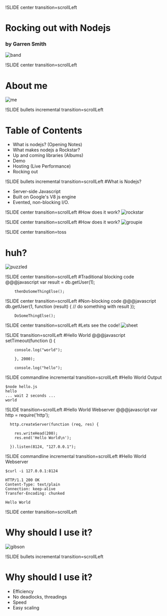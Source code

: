 !SLIDE center transition=scrollLeft
# Rocking out with Nodejs
### by Garren Smith
![band](band2.png)

!SLIDE center transition=scrollLeft
# About me
![me](Contact.png)

!SLIDE bullets incremental transition=scrollLeft
# Table of Contents

* What is nodejs? (Opening Notes)
* What makes nodejs a Rockstar?
* Up and coming libraries (Albums)
* Demo
* Hosting (Live Performance)
* Rocking out

!SLIDE bullets incremental transition=scrollLeft
#What is Nodejs?

  * Server-side Javascript
  * Built on Google's V8 js engine
  * Evented, non-blocking I/O. 

!SLIDE center transition=scrollLeft
#How does it work?
![rockstar](guitar.jpg)

!SLIDE center transition=scrollLeft
#How does it work?
![groupie](groupies.jpg)

!SLIDE center transition=toss
# huh?
![puzzled](puzzled.jpg)  

!SLIDE center transition=scrollLeft
#Traditional blocking code
    @@@javascript
        var result = db.getUser(1);
        
        thenDoSomeThingElse();
        
!SLIDE center transition=scrollLeft
#Non-blocking code
    @@@javascript
        db.getUser(1, function (result) {
          // do something with result
        });

        DoSomeThingElse();


!SLIDE center transition=scrollLeft
#Lets see the code!
![sheet](sheet.jpg)

!SLIDE transition=scrollLeft
#Hello World
    @@@javascript
      setTimeout(function () {

        console.log("world");
        
        }, 2000);

        console.log("hello");

!SLIDE commandline incremental transition=scrollLeft
#Hello World Output

    $node hello.js
    hello
    ... wait 2 seconds ...
    world

!SLIDE transition=scrollLeft
#Hello World Webserver
    @@@javascript
      var http = require('http');
      
      
      http.createServer(function (req, res) {

        res.writeHead(200);
        res.end('Hello World\n');
      
      }).listen(8124, "127.0.0.1");


!SLIDE commandline incremental transition=scrollLeft
#Hello World Webserver

    $curl -i 127.0.0.1:8124

    HTTP/1.1 200 OK
    Content-Type: text/plain
    Connection: keep-alive
    Transfer-Encoding: chunked

    Hello World

!SLIDE center transition=scrollLeft
# Why should I use it?
![gibson](gibson.jpg)

!SLIDE bullets incremental transition=scrollLeft
# Why should I use it?
* Efficiency
* No deadlocks, threadings
* Speed
* Easy scaling

    

      
  
    


